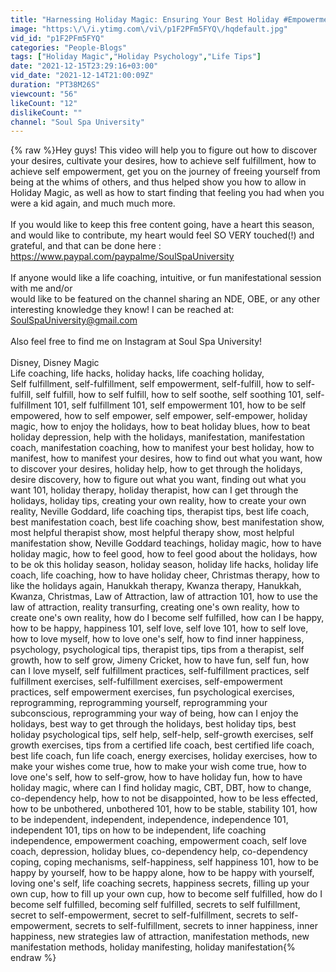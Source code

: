 ```yaml
---
title: "Harnessing Holiday Magic: Ensuring Your Best Holiday #Empowerment #self-fulfillment #holiday #LOA"
image: "https:\/\/i.ytimg.com\/vi\/p1F2PFm5FYQ\/hqdefault.jpg"
vid_id: "p1F2PFm5FYQ"
categories: "People-Blogs"
tags: ["Holiday Magic","Holiday Psychology","Life Tips"]
date: "2021-12-15T23:29:16+03:00"
vid_date: "2021-12-14T21:00:09Z"
duration: "PT38M26S"
viewcount: "56"
likeCount: "12"
dislikeCount: ""
channel: "Soul Spa University"
---
```

{% raw %}Hey guys! This video will help you to figure out how to discover your desires, cultivate your desires, how to achieve self fulfillment, how to achieve self empowerment, get you on the journey of freeing yourself from being at the whims of others, and thus helped show you how to allow in Holiday Magic, as well as how to start finding that feeling you had when you were a kid again, and much much more.<br /><br />If you would like to keep this free content going, have a heart this season,  and would like to contribute, my heart would feel SO VERY touched(!) and grateful, and that can be done here :<br /><a rel="nofollow" target="blank" href="https://www.paypal.com/paypalme/SoulSpaUniversity">https://www.paypal.com/paypalme/SoulSpaUniversity</a><br /><br />If anyone would like a life coaching, intuitive, or fun manifestational session with me and/or <br />would like to be featured on the channel sharing an NDE, OBE, or any other interesting knowledge they know! I can be reached at: SoulSpaUniversity@gmail.com<br /><br />Also feel free to find me on Instagram at Soul Spa University!<br /><br />Disney, Disney Magic<br />Life coaching, life hacks, holiday hacks, life coaching holiday,<br />Self fulfillment, self-fulfillment, self empowerment, self-fulfill, how to self-fulfill, self fulfill, how to self fulfill, how to self soothe, self soothing 101, self-fulfillment 101, self fulfillment 101, self empowerment 101, how to be self empowered, how to self empower, self empower, self-empower, holiday magic, how to enjoy the holidays, how to beat holiday blues, how to beat holiday depression, help with the holidays, manifestation, manifestation coach, manifestation coaching, how to manifest your best holiday, how to manifest, how to manifest your desires, how to find out what you want, how to discover your desires, holiday help, how to get through the holidays, desire discovery, how to figure out what you want, finding out what you want 101, holiday therapy, holiday therapist, how can I get through the holidays, holiday tips, creating your own reality, how to create your own reality, Neville Goddard, life coaching tips, therapist tips, best life coach, best manifestation coach, best life coaching show, best manifestation show, most helpful therapist show, most helpful therapy show, most helpful manifestation show, Neville Goddard teachings, holiday magic, how to have holiday magic, how to feel good, how to feel good about the holidays, how to be ok this holiday season, holiday season, holiday life hacks, holiday life coach, life coaching, how to have holiday cheer, Christmas therapy, how to like the holidays again, Hanukkah therapy, Kwanza therapy, Hanukkah, Kwanza, Christmas, Law of Attraction, law of attraction 101, how to use the law of attraction, reality transurfing, creating one's own reality, how to create one's own reality, how do I become self fulfilled, how can I be happy, how to be happy, happiness 101, self love, self love 101, how to self love, how to love myself, how to love one's self, how to find inner happiness, psychology, psychological tips, therapist tips, tips from a therapist, self growth, how to self grow, Jimeny Cricket, how to have fun, self fun, how can I love myself, self fulfillment practices, self-fulfillment practices, self fulfillment exercises, self-fulfillment exercises, self-empowerment practices, self empowerment exercises, fun psychological exercises, reprogramming, reprogramming yourself, reprogramming your subconscious, reprogramming your way of being, how can I enjoy the holidays, best way to get through the holidays, best holiday tips, best holiday psychological tips, self help, self-help, self-growth exercises, self growth exercises, tips from a certified life coach, best certified life coach, best life coach, fun life coach, energy exercises, holiday exercises, how to make your wishes come true, how to make your wish come true, how to love one's self, how to self-grow, how to have holiday fun, how to have holiday magic, where can I find holiday magic, CBT, DBT, how to change, co-dependency help, how to not be disappointed, how to be less effected, how to be unbothered, unbothered 101, how to be stable, stability 101, how to be independent, independent, independence, independence 101, independent 101, tips on how to be independent, life coaching independence, empowerment coaching, empowerment coach, self love coach, depression, holiday blues, co-dependency help, co-dependency coping, coping mechanisms, self-happiness, self happiness 101, how to be happy by yourself, how to be happy alone, how to be happy with yourself, loving one's self, life coaching secrets, happiness secrets, filling up your own cup, how to fill up your own cup, how to become self fulfilled, how do I become self fulfilled, becoming self fulfilled, secrets to self fulfillment, secret to self-empowerment, secret to self-fulfillment, secrets to self-empowerment, secrets to self-fulfillment, secrets to inner happiness, inner happiness, new strategies law of attraction, manifestation methods, new manifestation methods, holiday manifesting, holiday manifestation{% endraw %}
